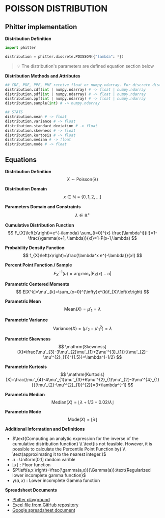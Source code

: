 # POISSON DISTRIBUTION

## Phitter implementation

**Distribution Definition**

```python
import phitter

distribution = phitter.discrete.POISSON({"lambda": *})
```

> 💡 The distribution's parameters are defined equation section below

**Distribution Methods and Attributes**

```python
## CDF, PDF, PPF, PMF receive float or numpy.ndarray. For discrete distributions PMF instead of PDF. Parameters notation are in description of ditribution
distribution.cdf(int | numpy.ndarray) # -> float | numpy.ndarray
distribution.pdf(int | numpy.ndarray) # -> float | numpy.ndarray
distribution.ppf(int | numpy.ndarray) # -> float | numpy.ndarray
distribution.sample(int) # -> numpy.ndarray

## STATS
distribution.mean # -> float
distribution.variance # -> float
distribution.standard_deviation # -> float
distribution.skewness # -> float
distribution.kurtosis # -> float
distribution.median # -> float
distribution.mode # -> float
```

## Equations

**Distribution Definition**
$$ X\sim\mathrm{Poisson}\left(\lambda\right) $$

**Distribution Domain**
$$ x\in\mathbb{N}\equiv \left\{0,1,2,\dots\right\} $$

**Parameters Domain and Constraints**
$$ \lambda\in\mathbb{R}^{+} $$

**Cumulative Distribution Function**
$$ F_{X}\left(x\right)=e^{-\lambda} \sum_{i=0}^{x} \frac{\lambda^i}{i!}=1-\frac{\gamma(x+1, \lambda)}{x!}=1-P(x-1,\lambda) $$

**Probability Density Function**
$$ f_{X}\left(x\right)=\frac{\lambda^x e^{-\lambda}}{x!} $$

**Percent Point Function / Sample**
$$ F^{-1}_{X}\left(u\right)=\arg\min_{x}\left| F_{X}\left(x\right)-u \right| $$

**Parametric Centered Moments**
$$ E[X^k]=\mu'_{k}=\sum_{x=0}^{\infty}x^{k}f_{X}\left(x\right) $$

**Parametric Mean**
$$ \mathrm{Mean}(X)=\mu'_{1}=\lambda $$

**Parametric Variance**
$$ \mathrm{Variance}(X)=(\mu'_{2}-\mu'^{2}_{1})=\lambda $$

**Parametric Skewness**
$$ \mathrm{Skewness}(X)=\frac{\mu'_{3}-3\mu'_{2}\mu'_{1}+2\mu'^{3}_{1}}{(\mu'_{2}-\mu'^{2}_{1})^{1.5}}=\lambda^{-1/2} $$

**Parametric Kurtosis**
$$ \mathrm{Kurtosis}(X)=\frac{\mu'_{4}-4\mu'_{1}\mu'_{3}+6\mu'^{2}_{1}\mu'_{2}-3\mu'^{4}_{1}}{(\mu'_{2}-\mu'^{2}_{1})^{2}}=3+\lambda^{-1} $$

**Parametric Median**
$$ \mathrm{Median}(X)=\lfloor\lambda+1/3-0.02/\lambda\rfloor $$

**Parametric Mode**
$$ \mathrm{Mode}(X)=\lfloor\lambda\rfloor $$

**Additional Information and Definitions**
- $\text{Computing an analytic expression for the inverse of the cumulative distribution function} \\ \text{is not feasible. However, it is possible to calculate the Percentile Point Function by} \\ \text{approximating it to the nearest integer.}$
- $u:\text{Uniform[0,1] random varible}$
- $\lfloor{x}\rfloor: \text{Floor function}$
- $P\left(a,x \right)=\frac{\gamma(a,x)}{\Gamma(a)}:\text{Regularized lower incomplete gamma function}$
- $\gamma\left(a,x \right):\text{Lower incomplete Gamma function}$

**Spreadsheet Documents**

-   [Phitter playground](https://phitter.io/distributions/discrete/poisson)
-   [Excel file from GitHub repository](https://github.com/phitterio/phitter-files/blob/main/discrete/poisson.xlsx)
-   [Google spreadsheet document](https://docs.google.com/spreadsheets/d/1fwoe70JH5Ve6sETb7AwBdb4eep_h2DeGlpHIWcHeZA8)
    